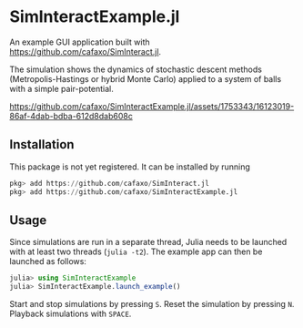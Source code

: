 # SimInteractExample.jl

An example GUI application built with https://github.com/cafaxo/SimInteract.jl.

The simulation shows the dynamics of stochastic descent methods (Metropolis-Hastings or hybrid Monte Carlo) applied to a system of balls with a simple pair-potential.

https://github.com/cafaxo/SimInteractExample.jl/assets/1753343/16123019-86af-4dab-bdba-612d8dab608c

## Installation

This package is not yet registered. It can be installed by running
```julia
pkg> add https://github.com/cafaxo/SimInteract.jl
pkg> add https://github.com/cafaxo/SimInteractExample.jl
```

## Usage

Since simulations are run in a separate thread, Julia needs to be launched with at least two threads (`julia -t2`).
The example app can then be launched as follows:
```julia
julia> using SimInteractExample
julia> SimInteractExample.launch_example()
```
Start and stop simulations by pressing `S`.
Reset the simulation by pressing `N`.
Playback simulations with `SPACE`.
